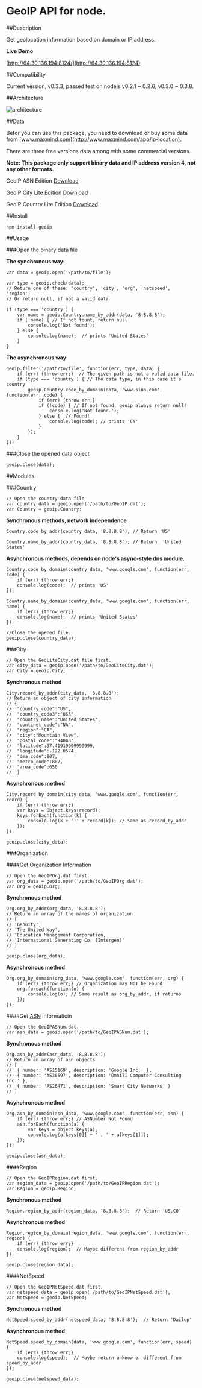 GeoIP API for node.
===================


##Description

Get geolocation information based on domain or IP address.

__Live Demo__

[http://64.30.136.194:8124/](http://64.30.136.194:8124)


##Compatibility

Current version, v0.3.3, passed test on nodejs v0.2.1 ~ 0.2.6, v0.3.0 ~ 0.3.8.


##Architecture

![architecture](https://github.com/kuno/GeoIP/raw/master/misc/architecture.png)


##Data

Befor you can use this package, you need to download or buy some data from [www.maxmind.com](http://www.maxmind.com/app/ip-location).

There are three free versions data among with some commercial versions.

__Note: This package only support binary data and IP address version 4, not any other formats.__

GeoIP ASN Edition [Download](http://geolite.maxmind.com/download/geoip/database/asnum/GeoIPASNum.dat.gz)  

GeoIP City Lite Edition [Download](http://geolite.maxmind.com/download/geoip/database/GeoLiteCity.dat.gz)  

GeoIP Country Lite Edition [Download](http://geolite.maxmind.com/download/geoip/database/GeoLiteCountry/GeoIP.dat.gz).



##Install

    npm install geoip


##Usage

###Open the binary data file

__The synchronous way:__

    var data = geoip.open('/path/to/file');

    var type = geoip.check(data);
    // Return one of these: 'country', 'city', 'org', 'netspeed', 'region';
    // Or return null, if not a valid data

    if (type === 'country') {
        var name = geoip.Country.name_by_addr(data, '8.8.8.8');
        if (!name) { // If not fount, return null
            console.log('Not found');
        } else {
            console.log(name);  // prints 'United States'
        }
    }

__The asynchronous way:__

    geoip.filter('/path/to/file', function(err, type, data) {
        if (err) {throw err;}  // The given path is not a valid data file.
        if (type === 'country') { // The data type, in this case it's country
            geoip.Country.code_by_domain(data, 'www.sina.com', function(err, code) {
                if (err) {throw err;}
                if (!code) { // If not found, geoip always return null!
                    console.log('Not found.');
                } else {  // Found!
                    console.log(code); // prints 'CN'
                }
            });
        }
    });

###Close the opened data object

    geoip.close(data);


##Modules

###Country

    // Open the country data file
    var country_data = geoip.open('/path/to/GeoIP.dat');
    var Country = geoip.Country;

__Synchronous methods, network independence__

    Country.code_by_addr(country_data, '8.8.8.8'); // Return 'US'

    Country.name_by_addr(country_data, '8.8.8.8'); // Return  'United States'

__Asynchronous methods, depends on node's async-style dns module.__

    Country.code_by_domain(country_data, 'www.google.com', function(err, code) {
        if (err) {throw err;}
        console.log(code);  // prints 'US'
    });

    Country.name_by_domain(country_data, 'www.google.com', function(err, name) {
        if (err) {throw err;}
        console.log(name);  // prints 'United States'
    });

    //Close the opened file.
    geoip.close(country_data);



###City

    // Open the GeoLiteCity.dat file first.
    var city_data = geoip.open('/path/to/GeoLiteCity.dat');
    var City = geoip.City;

__Synchronous method__

    City.record_by_addr(city_data, '8.8.8.8');
    // Return an object of city information
    // {
    //  "country_code":"US",
    //  "country_code3":"USA",
    //  "country_name":"United States",
    //  "continet_code":"NA",
    //  "region":"CA",
    //  "city":"Mountain View",
    //  "postal_code":"94043",
    //  "latitude":37.41919999999999,
    //  "longitude":-122.0574,
    //  "dma_code":807,
    //  "metro_code":807,
    //  "area_code":650
    //  }    

__Asynchronous method__

    City.record_by_domain(city_data, 'www.google.com', function(err, reord) {
        if (err) {throw err;}
        var keys = Object.keys(record);
        keys.forEach(function(k) {
            console.log(k + ':' + record[k]); // Same as record_by_addr
        });   
    });

    geoip.close(city_data);


###Organization

####Get Organization Information

    // Open the GeoIPOrg.dat first.
    var org_data = geoip.open('/path/to/GeoIPOrg.dat');
    var Org = geoip.Org;

__Synchronous method__

    Org.org_by_addr(org_data, '8.8.8.8');
    // Return an array of the names of organization
    // [
    // 'Genuity',
    // 'The United Way',
    // 'Education Management Corporation,
    // 'International Generating Co. (Intergen)'
    // ]    

    geoip.close(org_data);

__Asynchronous method__

    Org.org_by_domain(org_data, 'www.google.com', function(err, org) {
        if (err) {throw err;} // Organization may NOT be Found
        org.foreach(function(o) {
            console.log(o); // Same result as org_by_addr, if returns
        });
    });


####Get [ASN](http://www.apnic.net/services/services-apnic-provides/helpdesk/faqs/asn-faqs) informatioin

    // Open the GeoIPASNum.dat.
    var asn_data = geoip.open('/path/to/GeoIPASNum.dat');

__Synchronous method__

    Org.asn_by_addr(asn_data, '8.8.8.8');
    // Return an array of asn objects
    // [ 
    //  { number: 'AS15169', description: 'Google Inc.' },
    //  { number: 'AS36597', description: 'OmniTI Computer Consulting Inc.' },
    //  { number: 'AS26471', description: 'Smart City Networks' } 
    // ]

__Asynchronous method__

    Org.asn_by_domain(asn_data, 'www.google.com', function(err, asn) {
        if (err) {throw err;} // ASNumber Not Found
        asn.forEach(function(a) {
            var keys = object.keys(a);
            console.log(a[keys[0]] + ' : ' + a[keys[1]]);
        });
    });

    geoip.close(asn_data);


####Region

    // Open the GeoIPRegion.dat first.
    var region_data = geoip.open('/path/to/GeoIPRegion.dat');
    var Region = geoip.Region;

__Synchronous method__

    Region.region_by_addr(region_data, '8.8.8.8');  // Return 'US,CO'

__Asynchronous method__

    Region.region_by_domain(region_data, 'www.google.com', function(err, region) {
        if (err) {throw err;}
        console.log(region);  // Maybe different from region_by_addr
    });

    geoip.close(region_data);


####NetSpeed

    // Open the GeoIPNetSpeed.dat first.
    var netspeed_data = geoip.open('/path/to/GeoIPNetSpeed.dat');
    var NetSpeed = geoip.NetSpeed;

__Synchronous method__

    NetSpeed.speed_by_addr(netspeed_data, '8.8.8.8');  // Return 'Dailup'

__Asynchronous method__

    NetSpeed.speed_by_domain(data, 'www.google.com', function(err, speed) {
        if (err) {throw err;}
        console.log(speed);  // Maybe return unknow or different from speed_by_addr
    });

    geoip.close(netspeed_data);
